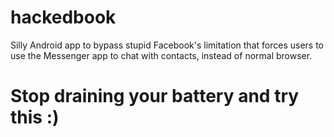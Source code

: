 # hackedbook
Silly Android app to bypass stupid Facebook's limitation that forces
users to use the Messenger app to chat with contacts, instead of normal browser.

# Stop draining your battery and try this :)
